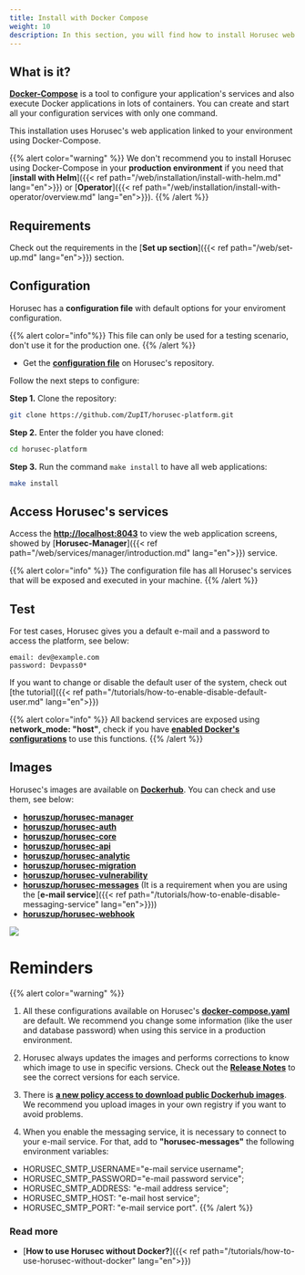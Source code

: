 ```yaml
---
title: Install with Docker Compose
weight: 10
description: In this section, you will find how to install Horusec web application in your environment using docker-compose.
---
```


## **What is it?** 

[**Docker-Compose**](https://docs.docker.com/compose/)  is a tool to configure your application's services and also execute Docker applications in lots of containers. You can create and start all your configuration services with only one command. 

This installation uses Horusec's web application linked to your environment using Docker-Compose. 

{{% alert color="warning" %}} 
We don't recommend you to install Horusec using Docker-Compose in your **production environment** if you need that [**install with Helm**]({{< ref path="/web/installation/install-with-helm.md" lang="en">}}) or [**Operator**]({{< ref path="/web/installation/install-with-operator/overview.md" lang="en">}}).
{{% /alert %}}


## **Requirements**

Check out the requirements in the [**Set up section**]({{< ref path="/web/set-up.md" lang="en">}}) section. 


## **Configuration**

Horusec has a **configuration file** with default options for your enviroment configuration.
 
{{% alert color="info"%}}
This file can only be used for a testing scenario, don't use it for the production one.
{{% /alert %}}

- Get the [**configuration file**](https://github.com/ZupIT/horusec-platform/blob/main/deployments/compose/compose.yaml) on Horusec's repository.

Follow the next steps to configure:

**Step 1.** Clone the repository:

```bash
git clone https://github.com/ZupIT/horusec-platform.git
```

**Step 2.** Enter the folder you have cloned:

```bash
cd horusec-platform
```
**Step 3.** Run the command `make install` to have all web applications:

```bash
make install
```


## **Access Horusec's services**

Access the [**http://localhost:8043**](http://localhost:8043) to view the web application screens, showed by [**Horusec-Manager**]({{< ref path="/web/services/manager/introduction.md" lang="en">}}) service.

{{% alert color="info" %}}
The configuration file has all Horusec's services that will be exposed and executed in your machine.
{{% /alert %}}

## **Test**

For test cases, Horusec gives you a default e-mail and a password to access the platform, see below:

```text
email: dev@example.com
password: Devpass0*
```

If you want to change or disable the default user of the system, check out [the  tutorial]({{< ref path="/tutorials/how-to-enable-disable-default-user.md" lang="en">}})

{{% alert color="info" %}}
All backend services are exposed using **network_mode: "host"**, check if you have [**enabled Docker's configurations**](https://docs.docker.com/network/host/) to use this functions.
{{% /alert %}}

## **Images**

Horusec's images are available on [**Dockerhub**](https://hub.docker.com/u/horuszup). You can check and use them, see below: 

* [**horuszup/horusec-manager**](https://hub.docker.com/r/horuszup/horusec-manager)
* [**horuszup/horusec-auth**](https://hub.docker.com/r/horuszup/horusec-auth)
* [**horuszup/horusec-core**](https://hub.docker.com/r/horuszup/horusec-core)
* [**horuszup/horusec-api**](https://hub.docker.com/r/horuszup/horusec-api)
* [**horuszup/horusec-analytic**](https://hub.docker.com/r/horuszup/horusec-analytic)
* [**horuszup/horusec-migration**](https://hub.docker.com/r/horuszup/horusec-migration)
* [**horuszup/horusec-vulnerability**](https://hub.docker.com/r/horuszup/horusec-vulnerability)
* [**horuszup/horusec-messages**](https://hub.docker.com/r/horuszup/horusec-messages) (It is a requirement when you are using the [**e-mail service**]({{< ref path="/tutorials/how-to-enable-disable-messaging-service" lang="en">}}))
* [**horuszup/horusec-webhook**](https://hub.docker.com/r/horuszup/horusec-webhook)

![](/docs/ptbr/web/installing/docker-compose/0-installing.gif)

# **Reminders**

{{% alert color="warning" %}}
1. All these configurations available on Horusec's [**docker-compose.yaml**](https://github.com/ZupIT/horusec-platform/blob/main/deployments/compose/compose.yaml) are default. We recommend you change some information (like the user and database password) when using this service in a production environment.

2. Horusec always updates the images and performs corrections to know which image to use in specific versions. Check out the [**Release Notes**](https://github.com/ZupIT/horusec/releases) to see the correct versions for each service.

3. There is [**a new policy access to download public Dockerhub images**](https://docs.docker.com/docker-hub/download-rate-limit/). We recommend you upload images in your own registry if you want to avoid problems. 

4. When you enable the messaging service, it is necessary to connect to your e-mail service. For that, add to **"horusec-messages"** the following environment variables:   
- HORUSEC_SMTP_USERNAME="e-mail service username";
- HORUSEC_SMTP_PASSWORD="e-mail password service";
- HORUSEC_SMTP_ADDRESS: "e-mail address service";
- HORUSEC_SMTP_HOST: "e-mail host service";
- HORUSEC_SMTP_PORT: "e-mail service port".
{{% /alert %}}

### Read more

- [**How to use Horusec without Docker?**]({{< ref path="/tutorials/how-to-use-horusec-without-docker" lang="en">}})
